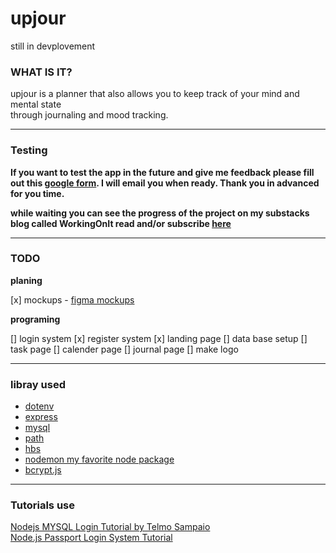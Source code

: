 # upjour

still in devplovement

### WHAT IS IT?
  upjour is a planner that also allows you to keep track of your mind and mental state
  <br/>
  through journaling and mood tracking.




_________________________________________________________________________________________________________________


### Testing

**If you want to test the app in the future and give me feedback please fill out this [google form](https://forms.gle/LwgyXv3a6AmnGFpk9). I will email you when ready. Thank you in advanced for you time.**

**while waiting you can see the progress of the project on my substacks blog called WorkingOnIt read and/or subscribe [here](https://workinonit.substack.com/)**


___________________________________________________________________________________________________________________
### TODO

**planing**

[x] mockups
    - [figma mockups](https://www.figma.com/file/4xWlIhUssWtN4Y97LcEWl4/upjour?t=TbdfHfMknstETGho-1)


**programing**

[] login system
[x] register system
[x] landing page
[] data base setup
[] task page
[] calender page
[] journal page
[] make logo


_________________________________________________________________________________________________________________________
### libray used
* [dotenv](https://www.npmjs.com/package/dotenv)
* [express](https://www.npmjs.com/package/express)
* [mysql](https://www.npmjs.com/package/mysql)
* [path](https://www.npmjs.com/package/path)
* [hbs](https://www.npmjs.com/package/hbs)
* [nodemon my favorite node package](https://www.npmjs.com/package/nodemon)
* [bcrypt.js](https://github.com/dcodeIO/bcrypt.js#bcryptjs)

___________________________________________________________________________________________________________________

### Tutorials use
[Nodejs MYSQL Login Tutorial  by Telmo Sampaio](https://youtube.com/playlist?list=PLD9SRxG6ST3GBsczn8OUKLaErhrvOz9zQ)
<br/>
[ Node.js Passport Login System Tutorial ](https://www.youtube.com/watch?v=-RCnNyD0L-s&t=20s)






